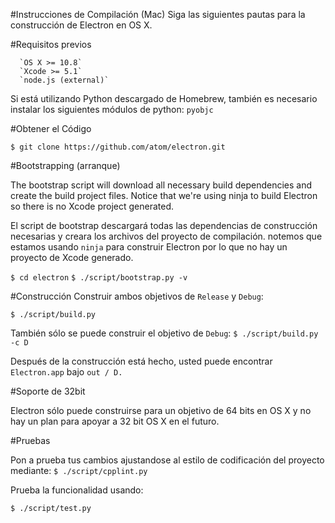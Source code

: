 #Instrucciones de Compilación (Mac)
Siga las siguientes pautas para la construcción de Electron en OS X.

#Requisitos previos 

      `OS X >= 10.8`
      `Xcode >= 5.1`
      `node.js (external)`


Si está utilizando  Python descargado de Homebrew, también es necesario instalar los siguientes módulos de python:
    `pyobjc`

#Obtener el Código

`$ git clone https://github.com/atom/electron.git`

#Bootstrapping (arranque)

The bootstrap script will download all necessary build dependencies and create the build project files. Notice that we're using ninja to build Electron so there is no Xcode project generated.

El script de bootstrap  descargará todas las dependencias  de construcción necesarias y creara los archivos del proyecto de compilación. notemos que estamos usando `ninja` para construir Electron por lo que no hay un proyecto de Xcode generado.

`$ cd electron`
`$ ./script/bootstrap.py -v`

#Construcción
Construir ambos objetivos de `Release` y  `Debug`:

`$ ./script/build.py`

También sólo se puede construir el objetivo de `Debug`:
`$ ./script/build.py -c D`

Después de la construcción está hecho, usted puede encontrar `Electron.app` bajo `out / D.`

#Soporte de 32bit

Electron sólo puede construirse para un objetivo de 64 bits en OS X y no hay un plan para apoyar a 32 bit OS X en el futuro.

#Pruebas

Pon a prueba tus cambios ajustandose al estilo de codificación del proyecto mediante:
`$ ./script/cpplint.py`

Prueba la funcionalidad usando:

`$ ./script/test.py`

